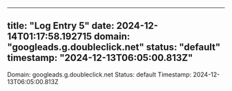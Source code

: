
---
title: "Log Entry 5"
date: 2024-12-14T01:17:58.192715
domain: "googleads.g.doubleclick.net"
status: "default"
timestamp: "2024-12-13T06:05:00.813Z"
---

Domain: googleads.g.doubleclick.net
Status: default
Timestamp: 2024-12-13T06:05:00.813Z
